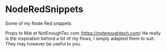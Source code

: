 # NodeRedSnippets
Some of my Node Red snippets

Props to Mat at NotEnoughTec.com (https://notenoughtech.com)
He really is the inspiration behind a lot of my flows, I simply adapted them to suit. They may however be useful to you.
